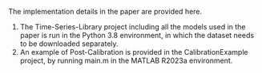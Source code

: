 The implementation details in the paper are provided here.
1. The Time-Series-Library project including all the models used in the paper is run in the Python 3.8 environment, in which the dataset needs to be downloaded separately.
2. An example of Post-Calibration is provided in the CalibrationExample project, by running main.m in the MATLAB R2023a environment. 
